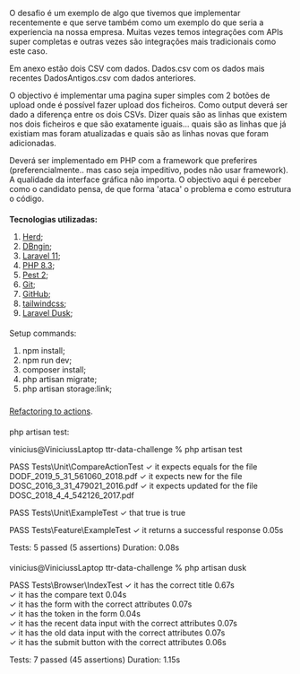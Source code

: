O desafio é um exemplo de algo que tivemos que implementar recentemente e que serve também como um exemplo do que seria
a experiencia na nossa empresa. Muitas vezes temos integrações com APIs super completas e outras vezes são integrações
mais tradicionais como este caso.

Em anexo estão dois CSV com dados.
Dados.csv com os dados mais recentes
DadosAntigos.csv com dados anteriores.

O objectivo é implementar uma pagina super simples com 2 botões de upload onde é possível fazer upload dos ficheiros.
Como output deverá ser dado a diferença entre os dois CSVs. Dizer quais são as linhas que existem nos dois ficheiros e
que são exatamente iguais... quais são as linhas que já existiam mas foram atualizadas e quais são as linhas novas que
foram adicionadas.

Deverá ser implementado em PHP com a framework que preferires (preferencialmente.. mas caso seja impeditivo, podes não
usar framework). A qualidade da interface gráfica não importa. O objectivo aqui é perceber como o candidato pensa, de
que forma 'ataca' o problema e como estrutura o código.

####

<b>Tecnologias utilizadas:</b>

1) <a href="https://herd.laravel.com/">Herd</a>;
2) <a href="https://dbngin.com/">DBngin</a>;
3) <a href="https://laravel.com/">Laravel 11</a>;
4) <a href="https://www.php.net/">PHP 8.3</a>;
5) <a href="https://pestphp.com/">Pest 2</a>;
6) <a href="https://www.git-scm.com/">Git</a>;
7) <a href="https://github.com/">GitHub</a>;
8) <a href="https://tailwindcss.com/">tailwindcss</a>;
9) <a href="https://laravel.com/docs/11.x/dusk">Laravel Dusk</a>;

####

Setup commands:

1) npm install;
2) npm run dev;
3) composer install;
4) php artisan migrate;
5) php artisan storage:link;

###

<a href="https://freek.dev/1371-refactoring-to-actions">Refactoring to actions</a>.

####

php artisan test:

vinicius@ViniciussLaptop ttr-data-challenge % php artisan test

   PASS  Tests\Unit\CompareActionTest
  ✓ it expects equals for the file DODF_2019_5_31_561060_2018.pdf
  ✓ it expects new for the file DOSC_2016_3_31_479021_2016.pdf
  ✓ it expects updated for the file DOSC_2018_4_4_542126_2017.pdf

   PASS  Tests\Unit\ExampleTest
  ✓ that true is true

   PASS  Tests\Feature\ExampleTest
  ✓ it returns a successful response                                                                                                                  0.05s  

  Tests:    5 passed (5 assertions)
  Duration: 0.08s

####

vinicius@ViniciussLaptop ttr-data-challenge % php artisan dusk

   PASS  Tests\Browser\IndexTest
  ✓ it has the correct title                                                                                                                          0.67s  
  ✓ it has the compare text                                                                                                                           0.04s  
  ✓ it has the form with the correct attributes                                                                                                       0.07s  
  ✓ it has the token in the form                                                                                                                      0.04s  
  ✓ it has the recent data input with the correct attributes                                                                                          0.07s  
  ✓ it has the old data input with the correct attributes                                                                                             0.07s  
  ✓ it has the submit button with the correct attributes                                                                                              0.06s  

  Tests:    7 passed (45 assertions)
  Duration: 1.15s
